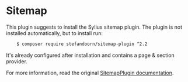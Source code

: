 # Sitemap

This plugin suggests to install the Sylius sitemap plugin. The plugin is not installed automatically, but to install run:

```bash
    $ composer require stefandoorn/sitemap-plugin ^2.2
``` 

It's already configured after installation and contains a page & section provider. 

For more information, read the original [SitemapPlugin documentation](https://github.com/stefandoorn/sitemap-plugin).
